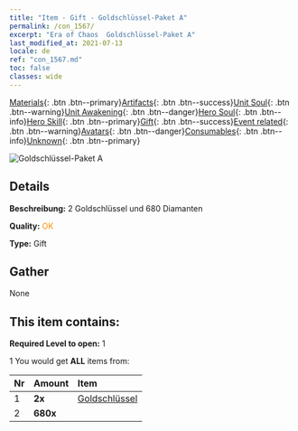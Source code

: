 ```yaml
---
title: "Item - Gift - Goldschlüssel-Paket A"
permalink: /con_1567/
excerpt: "Era of Chaos  Goldschlüssel-Paket A"
last_modified_at: 2021-07-13
locale: de
ref: "con_1567.md"
toc: false
classes: wide
---
```

 [Materials](/ItemsDE/){: .btn .btn--primary}[Artifacts](/ItemsDE/Artifacts/){: .btn .btn--success}[Unit Soul](/ItemsDE/UnitSoul/){: .btn .btn--warning}[Unit Awakening](/ItemsDE/UnitAwakening/){: .btn .btn--danger}[Hero Soul](/ItemsDE/HeroSoul/){: .btn .btn--info}[Hero Skill](/ItemsDE/HeroSkill/){: .btn .btn--primary}[Gift](/ItemsDE/Gift/){: .btn .btn--success}[Event related](/ItemsDE/Events/){: .btn .btn--warning}[Avatars](/ItemsDE/Avatars/){: .btn .btn--danger}[Consumables](/ItemsDE/Consumables/){: .btn .btn--info}[Unknown](/ItemsDE/Unknown/){: .btn .btn--primary}

 ![Goldschlüssel-Paket A](/images/t/i_907183.png)

## Details
 **Beschreibung:** 2 Goldschlüssel und 680 Diamanten

 **Quality:** <span style="color: #FF8C00">OK</span>

 **Type:** Gift

## Gather

  None

## This item contains:

 **Required Level to open:** 1

 1 You would get **ALL** items  from:

  | Nr | Amount |     Item    |
  |:---|:-------|:------------|
  | 1 |  **2x** | [Goldschlüssel](/ItemsDE/con_783/) |  | 
  | 2 |  **680x** | <i class="fas fa-gem"/> |  | 
